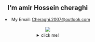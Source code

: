 <center><h2>I’m amir Hossein cheraghi </h2>
<li>
My Email: <a href="mailto:Cheraghi.2007@outlook.com">Cheraghi.2007@outlook.com</a>
</li></br>
<img width="600em" src="https://github-readme-stats.vercel.app/api/top-langs/?username=amircfyt&layout=compact&langs_count=999&include_all_commits=true&hide_progress=true&hide_border=true&theme=radical&hide=">
<details>
<summary>click me!</summary></br>
<li>my linkedin page:</li>
https://www.linkedin.com/mwlite/in/amir-cheraghi-398a7723a
</br>
<p align="center"></br>
<img align="center" src="https://github-readme-stats.vercel.app/api?username=amircfyt&show_icons=true&count_private=true&include_all_commits=true" />
<img src="https://github.com/rafaballerini/rafaballerini/blob/output/github-contribution-grid-snake.svg">
<img align="center" src="https://github-profile-trophy.vercel.app/?username=amircfyt&row=2&column=3" />
<p align="left">Total visits:</p>
<img align="center" src="https://profile-counter.glitch.me/pamellafernandes/count.svg" />
</p>
<p><img align="center" src="https://github-readme-streak-stats.herokuapp.com/?user=Amircfyt&" alt="valentinefernandes" /></p>
<p><img align="center" src="https://github-profile-summary-cards.vercel.app/api/cards/profile-details?username=Amircfyt&theme=github" /></p></details>



